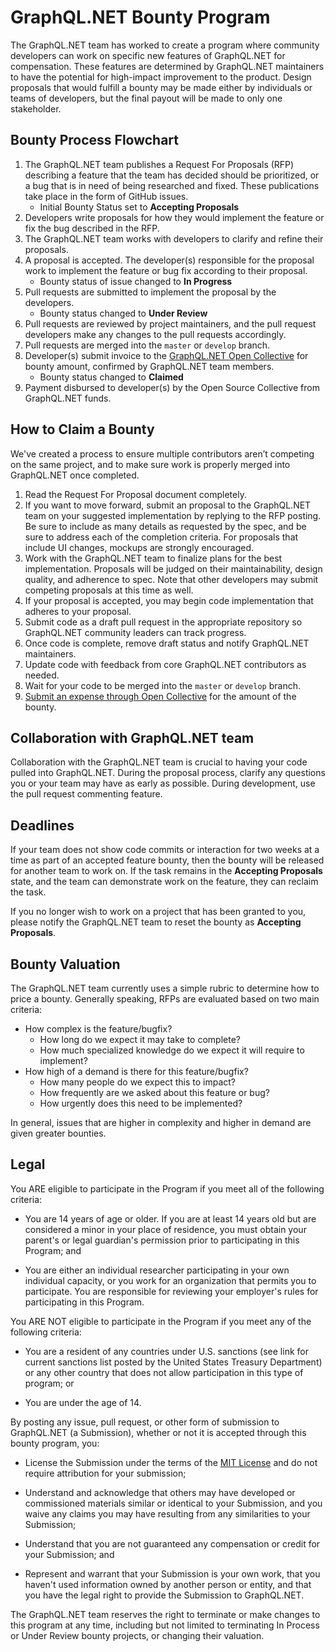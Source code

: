 # GraphQL.NET Bounty Program

The GraphQL.NET team has worked to create a program where community developers can work on specific new features
of GraphQL.NET for compensation. These features are determined by GraphQL.NET maintainers to have the
potential for high-impact improvement to the product. Design proposals that would fulfill a bounty may
be made either by individuals or teams of developers, but the final payout will be made to only one stakeholder.


## Bounty Process Flowchart

1. The GraphQL.NET team publishes a Request For Proposals (RFP) describing a feature that the team has decided
   should be prioritized, or a bug that is in need of being researched and fixed. These publications take place in the form of GitHub issues.
    * Initial Bounty Status set to **Accepting Proposals**
2. Developers write proposals for how they would implement the feature or fix the bug described in the RFP.
3. The GraphQL.NET team works with developers to clarify and refine their proposals.
4. A proposal is accepted. The developer(s) responsible for the proposal work to implement the feature or
   bug fix according to their proposal.
    * Bounty status of issue changed to **In Progress**
5. Pull requests are submitted to implement the proposal by the developers.
    * Bounty status changed to **Under Review**
6. Pull requests are reviewed by project maintainers, and the pull request developers make any changes to the
   pull requests accordingly.
7. Pull requests are merged into the `master` or `develop` branch.
8. Developer(s) submit invoice to the [GraphQL.NET Open Collective](https://opencollective.com/graphql-net)
   for bounty amount, confirmed by GraphQL.NET team members.
    * Bounty status changed to **Claimed**
9. Payment disbursed to developer(s) by the Open Source Collective from GraphQL.NET funds.


## How to Claim a Bounty

We've created a process to ensure multiple contributors aren’t competing on the same project, and to make sure
work is properly merged into GraphQL.NET once completed.

1. Read the Request For Proposal document completely.
2. If you want to move forward, submit an proposal to the GraphQL.NET team on your suggested implementation by
   replying to the RFP posting. Be sure to include as many details as requested by the spec, and be sure to address
   each of the completion criteria. For proposals that include UI changes, mockups are strongly encouraged.
3. Work with the GraphQL.NET team to finalize plans for the best implementation. Proposals will be judged on their
   maintainability, design quality, and adherence to spec. Note that other developers may submit competing proposals
   at this time as well.
4. If your proposal is accepted, you may begin code implementation that adheres to your proposal.
5. Submit code as a draft pull request in the appropriate repository so GraphQL.NET community leaders can track progress.
6. Once code is complete, remove draft status and notify GraphQL.NET maintainers.
7. Update code with feedback from core GraphQL.NET contributors as needed.
8. Wait for your code to be merged into the `master` or `develop` branch.
9. [Submit an expense through Open Collective](https://opencollective.com/graphql-net/expenses/new) for the amount of the bounty.


## Collaboration with GraphQL.NET team

Collaboration with the GraphQL.NET team is crucial to having your code pulled into GraphQL.NET. During the proposal process,
clarify any questions you or your team may have as early as possible. During development, use the pull request commenting
feature.


## Deadlines

If your team does not show code commits or interaction for two weeks at a time as part of an accepted feature bounty, then
the bounty will be released for another team to work on. If the task remains in the **Accepting Proposals** state, and the
team can demonstrate work on the feature, they can reclaim the task.

If you no longer wish to work on a project that has been granted to you, please notify the GraphQL.NET team to reset the
bounty as **Accepting Proposals**.


## Bounty Valuation

The GraphQL.NET team currently uses a simple rubric to determine how to price a bounty. Generally speaking, RFPs are evaluated
based on two main criteria:

* How complex is the feature/bugfix?
    * How long do we expect it may take to complete?
    * How much specialized knowledge do we expect it will require to implement?
* How high of a demand is there for this feature/bugfix?
    * How many people do we expect this to impact?
    * How frequently are we asked about this feature or bug?
    * How urgently does this need to be implemented?

In general, issues that are higher in complexity and higher in demand are given greater bounties.


## Legal

You ARE eligible to participate in the Program if you meet all of the following criteria:

* You are 14 years of age or older. If you are at least 14 years old but are considered a minor in your place of residence,
  you must obtain your parent's or legal guardian's permission prior to participating in this Program; and

* You are either an individual researcher participating in your own individual capacity, or you work for an organization
  that permits you to participate. You are responsible for reviewing your employer's rules for participating in this Program.

You ARE NOT eligible to participate in the Program if you meet any of the following criteria:

* You are a resident of any countries under U.S. sanctions (see link for current sanctions list posted by the United States
  Treasury Department) or any other country that does not allow participation in this type of program; or

* You are under the age of 14.

By posting any issue, pull request, or other form of submission to GraphQL.NET (a Submission), whether or not it is accepted
through this bounty program, you:

* License the Submission under the terms of the [MIT License](https://github.com/graphql-dotnet/graphql-dotnet/blob/master/LICENSE.md)
  and do not require attribution for your submission;

* Understand and acknowledge that others may have developed or commissioned materials similar or identical to your Submission,
  and you waive any claims you may have resulting from any similarities to your Submission;

* Understand that you are not guaranteed any compensation or credit for your Submission; and

* Represent and warrant that your Submission is your own work, that you haven't used information owned by another person or entity,
  and that you have the legal right to provide the Submission to GraphQL.NET.

The GraphQL.NET team reserves the right to terminate or make changes to this program at any time, including but not limited
to terminating In Process or Under Review bounty projects, or changing their valuation.
